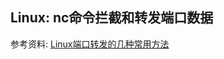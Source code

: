 ## Linux: nc命令拦截和转发端口数据

参考资料: [Linux端口转发的几种常用方法](https://www.coonote.com/linux-note/linux-port-transition.html)
